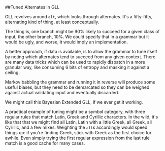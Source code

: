 ##Tuned Alternates in GLL

GLL revolves around `alt`, which looks through alternates. It's a fifty-fifty, alternating kind of thing, at least conceptually. 

The thing is, one branch might be 90% likely to succeed for a given class of input, the other branch, 10%. We could specify that in a grammar but it would be ugly, and worse, it would imply an implementation.

A better approach, if data is available, is to allow the grammar to tune itself by noting which alternates tend to succeed from any given context. There are many data tricks which can be used to rapidly dispatch in a more granular way, like consuming 6 bits of entropy and masking it against a ceiling. 

Markov babbling the grammar and running it in reverse will produce some useful biases, but they need to be demarcated so they can be weighed against actual validating input and eventually discarded.

We might call this Bayesian Extended GLL, if we ever get it working. 

A practical example of tuning might be a symbol category, with three regular rules that match Latin, Greek and Cyrillic characters. In the wild, it's like that that we might find all Latin, Latin with a little Greek, all Greek, all Cyrillic, and a few mixes. Weighting the `alt`s accordingly would speed things up: if you're finding Greek, stick with Greek as the first choice for awhile. Even simply trying the first regular expression from the last rule match is a good cache for many cases. 
